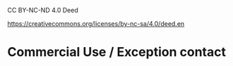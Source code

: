 
CC BY-NC-ND 4.0 Deed 

https://creativecommons.org/licenses/by-nc-sa/4.0/deed.en


# Commercial Use / Exception contact